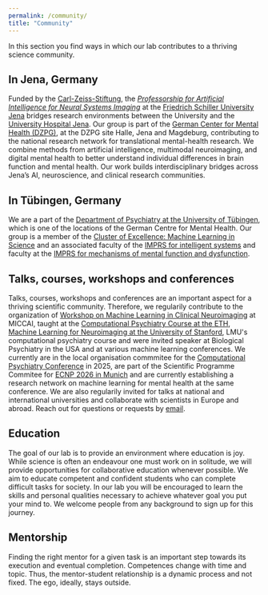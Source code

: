 ```yaml
---
permalink: /community/
title: "Community"
---
```


In this section you find ways in which our lab contributes to a thriving science community.

## In Jena, Germany

Funded by the [Carl-Zeiss-Stiftung](https://www.carl-zeiss-stiftung.de/en/), the [*Professorship for Artificial Intelligence for Neural Systems Imaging*](https://www.carl-zeiss-stiftung.de/en/project-overview/detail/czs-endowed-professorship-for-artificial-intelligence-in-neural-systems-imaging) at the [Friedrich Schiller University Jena](https://www.uni-jena.de/en/) bridges research environments between the University and the [University Hospital Jena](https://www.uniklinikum-jena.de/en/). Our group is part of the [German Center for Mental Health (DZPG)](https://www.dzpg.org), at the DZPG site Halle, Jena and Magdeburg, contributing to the national research network for translational mental-health research. We combine methods from artificial intelligence, multimodal neuroimaging, and digital mental health to better understand individual differences in brain function and mental health. Our work builds interdisciplinary bridges across Jena’s AI, neuroscience, and clinical research communities.

## In Tübingen, Germany
We are a part of the [Department of Psychiatry at the University of Tübingen](https://www.medizin.uni-tuebingen.de/en-de/das-klinikum/einrichtungen/kliniken/psychiatrie-und-psychotherapie), which is one of the locations of the German Centre for Mental Health. Our group is a member of the [Cluster of Excellence: Machine Learning in Science](https://uni-tuebingen.de/en/research/core-research/cluster-of-excellence-machine-learning/home/) and an associated faculty of the [IMPRS for intelligent systems](https://imprs.is.mpg.de/faculty) and faculty at the [IMPRS for mechanisms of mental function and dysfunction](https://imprs-mmfd.tuebingen.mpg.de/3866/faculty).

## Talks, courses, workshops and conferences
Talks, courses, workshops and conferences are an important aspect for a thriving scientific community. Therefore, we regularily contribute to the organization of [Workshop on Machine Learning in Clinical Neuroimaging](https://mlcnworkshop.github.io) at MICCAI, taught at the [Computational Psychiatry Course at the ETH](https://www.translationalneuromodeling.org/cpcourse/), [Machine Learning for Neuroimaging at the University of Stanford](https://web.stanford.edu/class/psyc221/), LMU's computational psychiatry course and were invited speaker at Biological Psychiatry in the USA and at various machine learning conferences. We currently are in the local organisation commmitee for the [Computational Psychiatry Conference](https://www.cpconf.org) in 2025, are part of the Scientific Programme Commitee for [ECNP 2026 in Munich](https://www.ecnp.eu) and are currently establishing a research network on machine learning for mental health at the same conference. We are also regularily invited for talks at national and international universities and collaborate with scientists in Europe and abroad. Reach out for questions or requests by [email](mailto:dr.thomas.wolfers@gmail.com).

## Education 
The goal of our lab is to provide an environment where education is joy. While science is often an endeavour one must work on in solitude, we will provide opportunities for collaborative education whenever possible. We aim to educate competent and confident students who can complete difficult tasks for society. In our lab you will be encouraged to learn the skills and personal qualities necessary to achieve whatever goal you put your mind to. We welcome people from any background to sign up for this journey.

## Mentorship
Finding the right mentor for a given task is an important step towards its execution and eventual completion. Competences change with time and topic. Thus, the mentor-student relationship is a dynamic process and not fixed. The ego, ideally, stays outside. 
